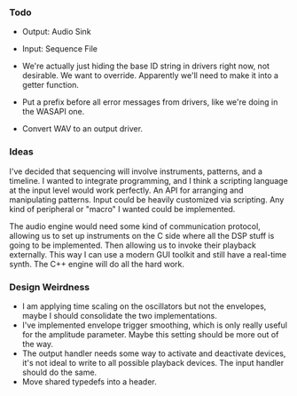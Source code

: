 ### Todo

- Output: Audio Sink
- Input: Sequence File

- We're actually just hiding the base ID string in drivers right now, not desirable. We want to override. Apparently we'll need to make it into a getter function.
- Put a prefix before all error messages from drivers, like we're doing in the WASAPI one.
- Convert WAV to an output driver.

### Ideas

I've decided that sequencing will involve instruments, patterns, and a timeline. I wanted to integrate programming, and I think a scripting language at the input level would work perfectly. An API for arranging and manipulating patterns. Input could be heavily customized via scripting. Any kind of peripheral or "macro" I wanted could be implemented.

The audio engine would need some kind of communication protocol, allowing us to set up instruments on the C side where all the DSP stuff is going to be implemented. Then allowing us to invoke their playback externally. This way I can use a modern GUI toolkit and still have a real-time synth. The C++ engine will do all the hard work.

### Design Weirdness

- I am applying time scaling on the oscillators but not the envelopes, maybe I should consolidate the two implementations.
- I've implemented envelope trigger smoothing, which is only really useful for the amplitude parameter. Maybe this setting should be more out of the way.
- The output handler needs some way to activate and deactivate devices, it's not ideal to write to all possible playback devices. The input handler should do the same.
- Move shared typedefs into a header.